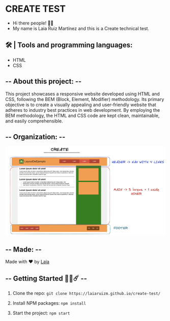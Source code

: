 # CREATE TEST

- Hi there people! 👋🏻
- My name is Laia Ruiz Martínez and this is a Create technical test.

## 🛠 | Tools and programming languages:

- HTML
- CSS

## -- About this project: --

This project showcases a responsive website developed using HTML and CSS, following the BEM (Block, Element, Modifier) methodology. Its primary objective is to create a visually appealing and user-friendly website that adheres to industry best practices in web development. By employing the BEM methodology, the HTML and CSS code are kept clean, maintainable, and easily comprehensible.

## -- Organization: --

<p align="center" style="margin-center:8%">
<img src="./src/images/designNotes.png" alt="Diagram"/>
</p>

## -- Made: --

Made with ❤️ by [Laia](https://github.com/LaiaRuizM)

## -- Getting Started 💪🏼☄️ --

1. Clone the repo:
   `git clone https://laiaruizm.github.io/create-test/`

1. Install NPM packages:
   `npm install`

1. Start the project:
   `npm start`
